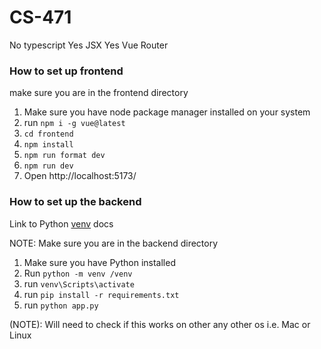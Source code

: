 # CS-471

No typescript
Yes JSX
Yes Vue Router


### How to set up frontend
make sure you are in the frontend directory
1. Make sure you have node package manager installed on your system
2. run ```npm i -g vue@latest```
3. ```cd frontend```
4. ```npm install```
5. ```npm run format dev```
6. ```npm run dev```
7. Open http://localhost:5173/


### How to set up the backend
Link to Python [venv](https://docs.python.org/3/library/venv.html) docs

NOTE: Make sure you are in the backend directory
1. Make sure you have Python installed
2. Run ```python -m venv /venv```
3. run ```venv\Scripts\activate```
4. run ```pip install -r requirements.txt```
5. run ```python app.py```

(NOTE): Will need to check if this works on other any other os i.e. Mac or Linux
